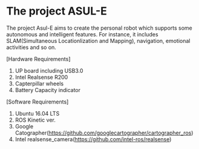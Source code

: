 # The project ASUL-E
The project Asul-E aims to create the personal robot which supports some autonomous and intelligent features.
For instance, it includes SLAM(Simultaneous Locationlization and Mapping), navigation, emotional activities and so on.

[Hardware Requirements]
1. UP board including USB3.0
2. Intel Realsense R200
3. Capterpillar wheels
4. Battery Capacity indicator

[Software Requirements]
1. Ubuntu 16.04 LTS
2. ROS Kinetic ver.
3. Google Catographer(https://github.com/googlecartographer/cartographer_ros)
4. Intel realsense_camera(https://github.com/intel-ros/realsense)
